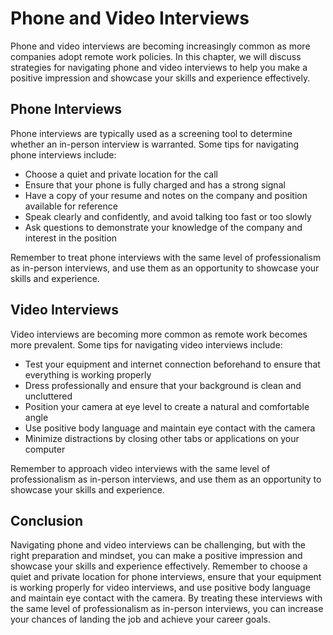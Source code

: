Phone and Video Interviews
=================================================================================

Phone and video interviews are becoming increasingly common as more companies adopt remote work policies. In this chapter, we will discuss strategies for navigating phone and video interviews to help you make a positive impression and showcase your skills and experience effectively.

Phone Interviews
----------------

Phone interviews are typically used as a screening tool to determine whether an in-person interview is warranted. Some tips for navigating phone interviews include:

* Choose a quiet and private location for the call
* Ensure that your phone is fully charged and has a strong signal
* Have a copy of your resume and notes on the company and position available for reference
* Speak clearly and confidently, and avoid talking too fast or too slowly
* Ask questions to demonstrate your knowledge of the company and interest in the position

Remember to treat phone interviews with the same level of professionalism as in-person interviews, and use them as an opportunity to showcase your skills and experience.

Video Interviews
----------------

Video interviews are becoming more common as remote work becomes more prevalent. Some tips for navigating video interviews include:

* Test your equipment and internet connection beforehand to ensure that everything is working properly
* Dress professionally and ensure that your background is clean and uncluttered
* Position your camera at eye level to create a natural and comfortable angle
* Use positive body language and maintain eye contact with the camera
* Minimize distractions by closing other tabs or applications on your computer

Remember to approach video interviews with the same level of professionalism as in-person interviews, and use them as an opportunity to showcase your skills and experience.

Conclusion
----------

Navigating phone and video interviews can be challenging, but with the right preparation and mindset, you can make a positive impression and showcase your skills and experience effectively. Remember to choose a quiet and private location for phone interviews, ensure that your equipment is working properly for video interviews, and use positive body language and maintain eye contact with the camera. By treating these interviews with the same level of professionalism as in-person interviews, you can increase your chances of landing the job and achieve your career goals.
